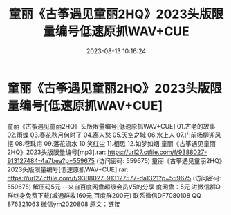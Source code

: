 ﻿---
title: 童丽《古筝遇见童丽2HQ》2023头版限量编号低速原抓WAV+CUE
date: 2023-08-13 10:16:24
categories: 新碟专辑、稀有等精品
tags: 华语中文
---
# 童丽《古筝遇见童丽2HQ》2023头版限量编号[低速原抓WAV+CUE]

童丽《古筝遇见童丽2HQ》头版限量编号[低速原抓WAV+CUE]
01.古老的故事
02.雨蝶
03.春花秋月何时了
04.离人愁
05.天空之城
06.水上人
07.门前杨柳迎风摆
08.卷珠帘
09.落花流水
10.笑红尘
11.相思
12.如梦如烟
童丽《古筝遇见童丽2HQ》2023头版限量编号[mp3].rar: https://url27.ctfile.com/f/9388027-913127484-4a7bea?p=559675
(访问密码: 559675)
童丽《古筝遇见童丽2HQ》2023头版限量编号[低速原抓WAV+CUE].rar: https://url27.ctfile.com/f/9388027-913127577-da1321?p=559675
(访问密码: 559675)
解压码5元
--来自百度网盘超级会员V5的分享
度网盘：5元
进微信群Q群终身免费下载(城通群收160元,百度群200元)
联系微信DF7080108 QQ 876321063
微信ym2020808
原文：[链接](https://blog.sina.com.cn/s/blog_1647c7e7601031333.html)